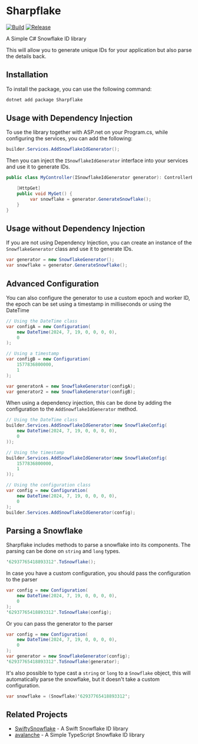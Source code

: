 # Sharpflake
[![Build](https://github.com/PedroCavaleiro/Sharpflake/actions/workflows/build.yml/badge.svg?branch=main)](https://github.com/PedroCavaleiro/Sharpflake/actions/workflows/build.yml)
[![Release](https://github.com/PedroCavaleiro/Sharpflake/actions/workflows/release.yml/badge.svg?branch=main)](https://github.com/PedroCavaleiro/Sharpflake/actions/workflows/release.yml)

A Simple C# Snowflake ID library

This will allow you to generate unique IDs for your application but also parse the details back.

## Installation

To install the package, you can use the following command:

```bash
dotnet add package Sharpflake
```
## Usage with Dependency Injection

To use the library together with ASP.net on your Program.cs, while configuring the services, you can add the following:

```csharp
builder.Services.AddSnowflakeIdGenerator();
```

Then you can inject the `ISnowflakeIdGenerator` interface into your services and use it to generate IDs.

```csharp
public class MyController(ISnowflakeIdGenerator generator): ControllerBase {    

    [HttpGet]
    public void MyGet() {
         var snowflake = generator.GenerateSnowflake();
    }
}
```

## Usage without Dependency Injection

If you are not using Dependency Injection, you can create an instance of the `SnowflakeGenerator` class and use it to generate IDs.

```csharp
var generator = new SnowflakeGenerator();
var snowflake = generator.GenerateSnowflake();
```

## Advanced Configuration

You can also configure the generator to use a custom epoch and worker ID,
the epoch can be set using a timestamp in milliseconds or using the DateTime

```csharp
// Using the DateTime class
var configA = new Configuration(
    new DateTime(2024, 7, 19, 0, 0, 0, 0),
    0
);

// Using a timestamp
var configB = new Configuration(
    1577836800000,
    1
);

var generatorA = new SnowflakeGenerator(configA);
var generator2 = new SnowflakeGenerator(configB);
```

When using a dependency injection, this can be done by adding the configuration to the `AddSnowflakeIdGenerator` method.

```csharp
// Using the DateTime class
builder.Services.AddSnowflakeIdGenerator(new SnowflakeConfig(
    new DateTime(2024, 7, 19, 0, 0, 0, 0),
    0
));

// Using the timestamp
builder.Services.AddSnowflakeIdGenerator(new SnowflakeConfig(
    1577836800000,
    1
));

// Using the configuration class
var config = new Configuration(
    new DateTime(2024, 7, 19, 0, 0, 0, 0),
    0
);
builder.Services.AddSnowflakeIdGenerator(config);
```

## Parsing a Snowflake

Sharpflake includes methods to parse a snowflake into its components.
The parsing can be done on `string` and `long` types.

```csharp
'62937765418893312'.ToSnowflake();
```

In case you have a custom configuration, you should pass the configuration to the parser
```csharp
var config = new Configuration(
    new DateTime(2024, 7, 19, 0, 0, 0, 0),
    0
);
'62937765418893312'.ToSnowflake(config);
```

Or you can pass the generator to the parser
```csharp
var config = new Configuration(
    new DateTime(2024, 7, 19, 0, 0, 0, 0),
    0
);
var generator = new SnowflakeGenerator(config);
'62937765418893312'.ToSnowflake(generator);
```

It's also possible to type cast a `string` or `long` to a `Snowflake` object,
this will automatically parse the snowflake, but it doesn't take a custom configuration.
```csharp
var snowflake = (Snowflake)'62937765418893312';
```

## Related Projects
- [SwiftySnowflake](https://github.com/PedroCavaleiro/SwiftySnowflake) - A Swift Snowflake ID library
- [avalanche](https://github.com/PedroCavaleiro/avalanche) - A Simple TypeScript Snowflake ID library